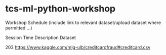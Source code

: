 # tcs-ml-python-workshop
Workshop Schedule (include link to relevant dataset/upload dataset where permitted ...) 


Session                 Time    Description                     Dataset

203                                                             https://www.kaggle.com/mlg-ulb/creditcardfraud#creditcard.csv
